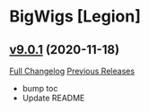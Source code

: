 # BigWigs [Legion]

## [v9.0.1](https://github.com/BigWigsMods/BigWigs_Legion/tree/v9.0.1) (2020-11-18)
[Full Changelog](https://github.com/BigWigsMods/BigWigs_Legion/compare/v9.0.0...v9.0.1) [Previous Releases](https://github.com/BigWigsMods/BigWigs_Legion/releases)

- bump toc  
- Update README  
